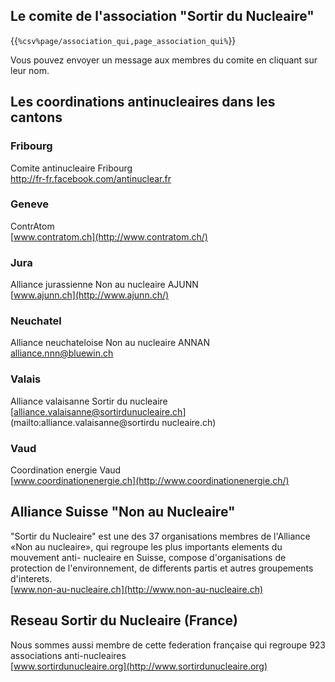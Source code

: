 ## Le comite de l'association "Sortir du Nucleaire"

{{`%csv%page/association_qui,page_association_qui%`}}


Vous pouvez envoyer un message aux membres du comite en cliquant sur leur nom.

## Les coordinations antinucleaires dans les cantons

### Fribourg

Comite antinucleaire Fribourg  
<http://fr-fr.facebook.com/antinuclear.fr>

### Geneve

ContrAtom  
[www.contratom.ch](http://www.contratom.ch/)

### Jura

Alliance jurassienne Non au nucleaire AJUNN  
[www.ajunn.ch](http://www.ajunn.ch/)

### Neuchatel

Alliance neuchateloise Non au nucleaire ANNAN  
[alliance.nnn@bluewin.ch](mailto:alliance.nnn@bluewin.ch)

### Valais

Alliance valaisanne Sortir du nucleaire  
[alliance.valaisanne@sortirdunucleaire.ch](mailto:alliance.valaisanne@sortirdu
nucleaire.ch)

### Vaud

Coordination energie Vaud  
[www.coordinationenergie.ch](http://www.coordinationenergie.ch/)

## Alliance Suisse "Non au Nucleaire"

"Sortir du Nucleaire" est une des 37 organisations membres de l'Alliance «Non
au nucleaire», qui regroupe les plus importants elements du mouvement anti-
nucleaire en Suisse, compose d'organisations de protection de l'environnement,
de differents partis et autres groupements d'interets.  
[www.non-au-nucleaire.ch](http://www.non-au-nucleaire.ch)

## Reseau Sortir du Nucleaire (France)

Nous sommes aussi membre de cette federation française qui regroupe 923
associations anti-nucleaires  
[www.sortirdunucleaire.org](http://www.sortirdunucleaire.org)
